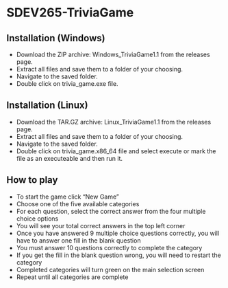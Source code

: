 # SDEV265-TriviaGame
## Installation (Windows)
* Download the ZIP archive: Windows_TriviaGame1.1 from the releases page.
* Extract all files and save them to a folder of your choosing.
* Navigate to the saved folder.
* Double click on trivia_game.exe file.


## Installation (Linux)
* Download the TAR.GZ archive: Linux_TriviaGame1.1 from the releases page.
* Extract all files and save them to a folder of your choosing.
* Navigate to the saved folder.
* Double click on trivia_game.x86_64 file and select execute or mark the file as an executeable and then run it.

## How to play
* To start the game click “New Game”
* Choose one of the five available categories
* For each question, select the correct answer from the four multiple choice options
* You will see your total correct answers in the top left corner
* Once you have answered 9 multiple choice questions correctly, you will have to answer one fill in the blank question
* You must answer 10 questions correctly to complete the category
* If you get the fill in the blank question wrong, you will need to restart the category
* Completed categories will turn green on the main selection screen
* Repeat until all categories are complete

